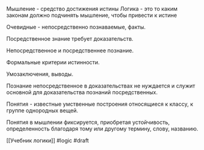Мышление - средство достижения истины
Логика - это то каким законам должно подчинять мышление, чтобы привести к истине

Очевидные - непосредственно познаваемые, факты. 

Посредственное знание требует доказательств.

Непосредственное и посредственнее познание.

Формальные критерии истинности.

Умозаключения, выводы.

Познание непосредственное в доказательствах не нуждается и служит основной для доказательства познаний посредственных. 

Понятия - известные умственные построения относящиеся к классу, к группе однородных вещей.

Понятия в мышлении фиксируется, приобретая устойчивость, определенность благодаря тому или другому термину, слову, названию.



[[Учебник логики]]
#logic 
#draft